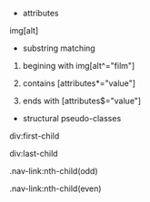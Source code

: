 * attributes

img[alt]

* substring matching

1. begining with
img[alt^="film"]

2. contains
[attributes\*="value"]

3. ends with
[attributes$="value"]

* structural pseudo-classes

div:first-child

div:last-child

.nav-link:nth-child(odd)

.nav-link:nth-child(even)